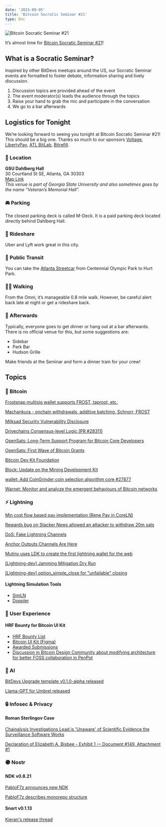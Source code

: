 ```yaml
---
date: '2023-09-05'
title: 'Bitcoin Socratic Seminar #21'
type: Doc
---
```


![Bitcoin Socratic Seminar #21](/bitcoin-socratic-seminar-21.jpg)

It’s almost time for <a href="https://www.meetup.com/atlantabitdevs/events/295676818/">Bitcoin Socratic Seminar #21</a>!

## What is a Socratic Seminar?

Inspired by other BitDevs meetups around the US, our Socratic Seminar events
are formatted to foster debate, information sharing and lively discussion.

1. Discussion topics are provided ahead of the event
2. The event moderator(s) leads the audience through the topics
3. Raise your hand to grab the mic and participate in the conversation
4. We go to a bar afterwards

## Logistics for Tonight

We’re looking forward to seeing you tonight at Bitcoin Socratic Seminar #21! This should be a big one. Thanks so much to our sponsors <a href="https://voltage.cloud/" data-no-summary>Voltage</a>, <a href="https://libertypay.com/" data-no-summary>LibertyPay</a>, <a href="https://atlbitlab.com/" data-no-summary>ATL BitLab</a>, <a href="https://www.bitrefill.com/buy" data-no-summary>Bitrefill</a>.

### 🏫 Location

**GSU Dahlberg Hall**<br />
30 Courtland St SE, Atlanta, GA 30303<br />
<a href="https://goo.gl/maps/ARtQe6witNbe48FL9" data-no-summary>Map Link</a><br />
_This venue is part of Georgia State University and also sometimes goes by the name “Veteran’s Memorial Hall”._

### 🚘 Parking

The closest parking deck is called M-Deck. It is a paid parking deck located directly behind Dahlberg Hall.

### 🚕 Rideshare

Uber and Lyft work great in this city.

### 🚋 Public Transit

You can take the <a href="https://www.itsmarta.com/Atlanta-Street-Car-Info.aspx" data-no-summary>Atlanta Streetcar</a> from Centennial Olympic Park to Hurt Park.

### 🚶‍♀️ Walking

From the Omni, it’s manageable 0.8 mile walk. However, be careful alert back late at night or get a rideshare back.

### 🍻 Afterwards

Typically, everyone goes to get dinner or hang out at a bar afterwards. There is no official venue for this, but some suggestions are:

- Sidebar
- Park Bar
- Hudson Grille

Make friends at the Seminar and form a dinner train for your crew!

## Topics

### 🧡 Bitcoin

[Frostsnap multisig wallet supports FROST, taproot, etc.](https://frostsnap.com/introducing-frostsnap.html)

[Machankura - onchain withdrawals, additive batching, Schnorr, FROST](https://twitter.com/Machankura8333/status/1695827471763898722)

[Milksad Security Vulnerability Disclosure](https://milksad.info/)

[Drivechains Consensus-level Logic (PR #28311) ](https://github.com/bitcoin/bitcoin/pull/28311)

[OpenSats: Long-Term Support Program for Bitcoin Core Developers](https://opensats.org/blog/announcing-lts-grant-program-to-support-bitcoin-core-contributors)

[OpenSats: First Wave of Bitcoin Grants](https://opensats.org/blog/bitcoin-grants-july-2023)

[Bitcoin Dev Kit Foundation](https://twitter.com/bitcoindevkit/status/1679127933888208899)

[Block: Update on the Mining Development Kit](https://www.mining.build/update-on-the-mining-development-kit/)

[wallet: Add CoinGrinder coin selection algorithm core #27877](https://github.com/bitcoin/bitcoin/pull/27877)

<a href="https://github.com/bitcoin-dev-project/warnet" data-no-summary>Warnet: Monitor and analyze the emergent behaviours of Bitcoin networks</a>

### ⚡️ Lightning

[Min cost flow based pay implementation (Rene Pay in CoreLN)](https://twitter.com/renepickhardt/status/1686061536937230351)

[Rewards bug on Stacker News allowed an attacker to withdraw 20m sats](https://www.nobsbitcoin.com/someone-used-a-bug-on-stacker-news-to-withdraw-20m-sats/)

[DoS: Fake Lightning Channels](https://morehouse.github.io/lightning/fake-channel-dos/)

[Anchor Outputs Channels Are Here](https://lightningdevkit.org/blog/anchor-outputs-channels-are-here/)

[Mutiny uses LDK to create the first lightning wallet for the web](https://lightningdevkit.org/blog/mutiny-uses-ldk-the-first-lightning-wallet-for-the-web/)

[[Lightning-dev] Jamming Mitigation Dry Run](https://lists.linuxfoundation.org/pipermail/lightning-dev/2023-August/004034.html)

[[Lightning-dev] option_simple_close for "unfailable" closing](https://lists.linuxfoundation.org/pipermail/lightning-dev/2023-July/004013.html)

#### Lightning Simulation Tools

- <a href="https://github.com/bitcoin-dev-project/sim-ln" data-no-summary>SimLN</a>
- <a href="https://github.com/tee8z/doppler" data-no-summary>Doppler</a>

### 🎨 User Experience

#### HRF Bounty for Bitcoin UI Kit

- <a href="https://hrfbounties.org/" data-no-summary>HRF Bounty List</a>
- <a href="https://www.bitcoinuikit.com/" data-no-summary>Bitcoin UI Kit (Figma)</a>
- <a href="https://github.com/cypherstack/bitcoin-ui-kit-penpot" data-no-summary>Awarded Submissions</a>
- <a href="https://discord.com/channels/903125802726596648/1144396832299036703" data-no-summary>Discussion in Bitcoin Design Community about modifying architecture for better FOSS collaboration in PenPot</a>

### 🧠 AI

[BitDevs Upgrade template v0.1.0-alpha released](https://github.com/atlantabitdevs/bitdevs-upgrade)

[Llama-GPT for Umbrel released](https://github.com/getumbrel/llama-gpt)

### 🔒 Infosec & Privacy

#### Roman Sterlingov Case

[Chainalysis Investigations Lead is 'Unaware' of Scientific Evidence the Surveillance Software Works](https://bitcoinmagazine.com/technical/chainalysis-investigations-lead-is-unaware-of-scientific-evidence)

[Declaration of Elizabeth A. Bisbee - Exhibit 1 — Document #149, Attachment #1](https://www.courtlistener.com/docket/59988850/149/1/united-states-v-sterlingov/)

### 🟣 Nostr

#### NDK v0.8.21

<a href="https://primal.net/e/note1pd3c8c5rgumvsxlh684h9tqyv4vsr9s0kh56xqt3p3mxuxtjy4xq2708ur?ref=nobsbitcoin.com" data-no-summary>PabloF7z announces new NDK</a>

<a href="https://primal.net/e/note1fdq6syw9ljmgfeuzla58mvxqu0wvyz59ewv646pl7aq43ree579qslfrzc?ref=nobsbitcoin.com" data-no-summary>PabloF7z describes monorepo structure</a>

#### Snort v0.1.13

<a href="https://primal.net/e/note1n7f7xqdcznj0n48rlt90f6a5lwzuumx3s3gpx4ytwsufqtt05w8sgq5hqx?ref=nobsbitcoin.com" data-no-summary>Kieran's release thread</a>
